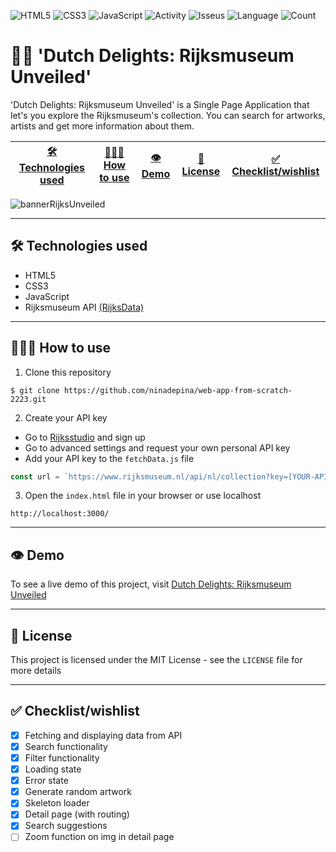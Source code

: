 ![HTML5](https://img.shields.io/badge/html5-%23E34F26.svg?style=for-the-badge&logo=html5&logoColor=white) ![CSS3](https://img.shields.io/badge/css3-%231572B6.svg?style=for-the-badge&logo=css3&logoColor=white) ![JavaScript](https://img.shields.io/badge/javascript-%23323330.svg?style=for-the-badge&logo=javascript&logoColor=%23F7DF1E) ![Activity](https://img.shields.io/github/last-commit/ninadepina/web-app-from-scratch-2223) ![Isseus](https://img.shields.io/github/issues/ninadepina/web-app-from-scratch-2223) ![Language](https://img.shields.io/github/languages/top/ninadepina/web-app-from-scratch-2223) ![Count](https://img.shields.io/github/languages/count/ninadepina/web-app-from-scratch-2223?color=#a55eea)

# 👋🏼 'Dutch Delights: Rijksmuseum Unveiled'
'Dutch Delights: Rijksmuseum Unveiled' is a Single Page Application that let's you explore the Rijksmuseum's collection. You can search for artworks, artists and get more information about them.

| [🛠️ Technologies used](https://github.com/ninadepina/web-app-from-scratch-2223#%EF%B8%8F-technologies-used) | [👩🏼‍💻 How to use](https://github.com/ninadepina/web-app-from-scratch-2223#-how-to-use) | [👁️ Demo](https://github.com/ninadepina/web-app-from-scratch-2223#%EF%B8%8F-demo) | [📄 License](https://github.com/ninadepina/web-app-from-scratch-2223#-license) | [✅ Checklist/wishlist](https://github.com/ninadepina/web-app-from-scratch-2223#-checklistwishlist) |
|---|---|---|---|---|

![bannerRijksUnveiled](https://user-images.githubusercontent.com/89778503/220186555-1a8edc48-35d1-4e9d-ae70-03c9e75730eb.png)

---

## 🛠️ Technologies used
- HTML5
- CSS3
- JavaScript
- Rijksmuseum API [(RijksData)](https://data.rijksmuseum.nl/object-metadata/api/)

---

## 👩🏼‍💻 How to use
1. Clone this repository
```
$ git clone https://github.com/ninadepina/web-app-from-scratch-2223.git
```

2. Create your API key
- Go to [Rijksstudio](https://www.rijksmuseum.nl/nl/rijksstudio) and sign up
- Go to advanced settings and request your own personal API key
- Add your API key to the `fetchData.js` file
```javascript
const url = `https://www.rijksmuseum.nl/api/nl/collection?key=[YOUR-API-KEY-HERE]&q=${userInput}`;
```

3. Open the `index.html` file in your browser or use localhost
```
http://localhost:3000/
```

---

## 👁️ Demo
To see a live demo of this project, visit [Dutch Delights: Rijksmuseum Unveiled](https://ninadepina-wafs-rijks.vercel.app/)

---

## 📄 License
This project is licensed under the MIT License - see the `LICENSE` file for more details

---

## ✅ Checklist/wishlist
- [x] Fetching and displaying data from API
- [x] Search functionality
- [x] Filter functionality
- [x] Loading state
- [x] Error state
- [x] Generate random artwork
- [x] Skeleton loader
- [x] Detail page (with routing)
- [x] Search suggestions
- [ ] Zoom function on img in detail page
